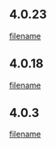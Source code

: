 ## 4.0.23

[filename](releases/4.0.23.md ':include')

## 4.0.18

[filename](releases/4.0.18.md ':include')

## 4.0.3

[filename](releases/4.0.3.md ':include')